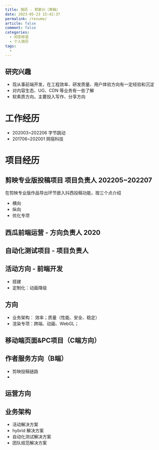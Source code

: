 ```yaml
---
title: 简历 - 郑家兴（草稿）
date: 2023-05-23 15:42:37
permalink: /resume/
article: false
comment: false
categories: 
  - 闲言碎语
  - 个人简历
tags: 
  - 
---
```


## 研究兴趣

- 现从事前端开发，在工程效率、研发质量、用户体验方向有一定经验和沉淀
- 对内容生态、UG、CDN 等业务有一些了解
- 软素质方向，主要投入写作、分享方向

# 工作经历

- 202003~202206 字节跳动
- 201706~202001 网宿科技


# 项目经历

## 剪映专业版投稿项目 项目负责人 202205~202207

在剪映专业版作品导出环节嵌入抖西投稿功能，按三个点介绍
- 横向
- 纵向
- 优化专项

## 西瓜前端运营 - 方向负责人 2020

## 自动化测试项目 - 项目负责人

## 活动方向 - 前端开发

- 搭建
- 定制化：动画降级

## 


## 方向

- 业务架构： 效率；质量（性能、安全、稳定）
- 渲染专项：跨端、动画、WebGL；

## 移动端页面&PC项目（C端方向）

## 作者服务方向（B端）

- 剪映投稿链路
- 

## 运营方向

## 业务架构

- 活动解决方案
- hybrid 解决方案
- 自动化测试解决方案
- 团队规范解决方案